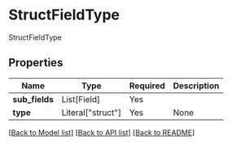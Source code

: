 # StructFieldType

StructFieldType

## Properties
| Name | Type | Required | Description |
| ------------ | ------------- | ------------- | ------------- |
**sub_fields** | List[Field] | Yes |  |
**type** | Literal["struct"] | Yes | None |


[[Back to Model list]](../../../../README.md#models-v2-link) [[Back to API list]](../../../../README.md#apis-v2-link) [[Back to README]](../../../../README.md)
